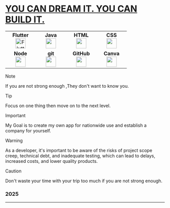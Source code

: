 # [YOU CAN DREAM IT. YOU CAN BUILD IT.](#menu)
<table width="350px">
    <tbody>
        <tr valign="top">
            <td width="80px" align="center">
                <span><strong>Flutter</strong></span><br>
                <img height="32" src="https://cdn.jsdelivr.net/gh/devicons/devicon/icons/flutter/flutter-original.svg" alt="Flutter Logo">
            </td>
            <td width="80px" align="center">
                <span><strong>Java</strong></span><br>
                <img height="32" src="https://cdn.jsdelivr.net/gh/devicons/devicon/icons/java/java-original.svg">
            </td>
            <td width="80px" align="center">
                <span><strong>HTML</strong></span><br>
                <img height="32" src="https://cdn.jsdelivr.net/gh/devicons/devicon/icons/html5/html5-original.svg">
            </td>
            <td width="80px" align="center">
                <span><strong>CSS</strong></span><br>
                <img height="32px" src="https://cdn.jsdelivr.net/gh/devicons/devicon/icons/css3/css3-original.svg">
            </td>
        </tr>
        <tr valign="top">
            <td width="80px" align="center">
                <span><strong>Node</strong></span><br>
                <img height="32px" src="https://miro.medium.com/v2/resize:fit:800/1*v2vdfKqD4MtmTSgNP0o5cg.png">
            </td>
            <td width="80px" align="center">
                <span><strong>git</strong></span><br>
                <img height="32px" src="https://cdn.jsdelivr.net/gh/devicons/devicon/icons/git/git-plain.svg">
            </td>
            <td width="80px" align="center">
                <span><strong>GitHub</strong></span><br>
                <img height="32px" src="https://cdn.jsdelivr.net/gh/devicons/devicon/icons/github/github-original.svg">
            <td width="80px" align="center">
                <span><strong>Canva</strong></span><br>
                <img height="32px" src="https://cdn.jsdelivr.net/gh/devicons/devicon/icons/canva/canva-original.svg">
            </td>
        </tr>
    </tbody>
</table>


> [!NOTE]
> If you are not strong enough ,They don't want to know you.

> [!TIP]
> Focus on one thing then move on to the next level.

> [!IMPORTANT]
> My Goal is to create my own app for nationwide use and establish a company for yourself.

> [!WARNING]
> As a developer, it's important to be aware of the risks of project scope creep, technical debt, and inadequate testing, which can lead to delays, increased costs, and lower quality products.

> [!CAUTION]
> Don't waste your time with your trip too much if you are not strong enough.
 
### 2025




---


  
